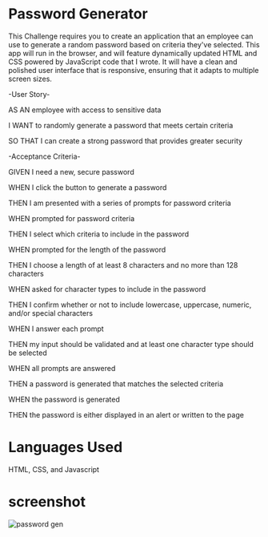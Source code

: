 # Password Generator 

This Challenge requires you to create an application that an employee can use to generate a random password based on criteria they've selected. This app will run in the browser, and will feature dynamically updated HTML and CSS powered by JavaScript code that I wrote. It will have a clean and polished user interface that is responsive, ensuring that it adapts to multiple screen sizes. 

-User Story-

AS AN employee with access to sensitive data

I WANT to randomly generate a password that meets certain criteria

SO THAT I can create a strong password that provides greater security

-Acceptance Criteria-

GIVEN I need a new, secure password

WHEN I click the button to generate a password

THEN I am presented with a series of prompts for password criteria

WHEN prompted for password criteria

THEN I select which criteria to include in the password

WHEN prompted for the length of the password

THEN I choose a length of at least 8 characters and no more than 128 characters

WHEN asked for character types to include in the password

THEN I confirm whether or not to include lowercase, uppercase, numeric, and/or special characters

WHEN I answer each prompt

THEN my input should be validated and at least one character type should be selected

WHEN all prompts are answered

THEN a password is generated that matches the selected criteria

WHEN the password is generated

THEN the password is either displayed in an alert or written to the page

# Languages Used

HTML, CSS, and Javascript

# screenshot 

![password gen](/random-pass/Develop/Screen%20Shot%202022-09-16%20at%203.21.09%20AM%20(3).png)






